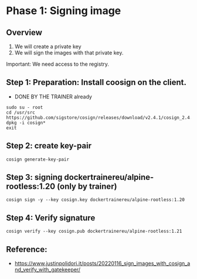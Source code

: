 # Phase 1: Signing image

## Overview

1. We will create a private key
2. We will sign the images with that private key.

Important: We need access to the registry.

## Step 1: Preparation: Install coosign on the client. 

 * DONE BY THE TRAINER already 

```
sudo su - root 
cd /usr/src
https://github.com/sigstore/cosign/releases/download/v2.4.1/cosign_2.4.1_amd64.deb
dpkg -i cosign*
exit
```

## Step 2: create key-pair 

```
cosign generate-key-pair
```

## Step 3: signing dockertrainereu/alpine-rootless:1.20 (only by trainer) 

```
cosign sign -y --key cosign.key dockertrainereu/alpine-rootless:1.20
```

## Step 4: Verify signature 

```
cosign verify --key cosign.pub dockertrainereu/alpine-rootless:1.21
```

## Reference:

  * https://www.justinpolidori.it/posts/20220116_sign_images_with_cosign_and_verify_with_gatekeeper/
